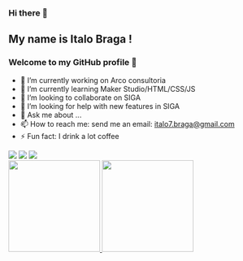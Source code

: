 ### Hi there 👋
## My name is Italo Braga ! 
### Welcome to my GitHub profile 👋


- 🔭 I’m currently working on Arco consultoria
- 🌱 I’m currently learning Maker Studio/HTML/CSS/JS                                                                                                     
- 👯 I’m looking to collaborate on SIGA
- 🤔 I’m looking for help with new features in SIGA
- 💬 Ask me about ...
- 📫 How to reach me: send me an email: italo7.braga@gmail.com
- ⚡ Fun fact: I drink a lot coffee

<div>
<a href="https://instagram.com/italobp7" target="_blank"><img src="https://img.shields.io/badge/-Instagram-%23E4405F?style=for-the-badge&logo=instagram&logoColor=white" target="_blank"></a>
<a href = "mailto:italo7.braga@gmail.com"><img src="https://img.shields.io/badge/Gmail-D14836?style=for-the-badge&logo=gmail&logoColor=white" target="_blank"></a>
<a href="https://www.linkedin.com/in/italo-braga-68a436204/" target="_blank"><img src="https://img.shields.io/badge/-LinkedIn-%230077B5?style=for-the-badge&logo=linkedin&logoColor=white" target="_blank"></a>   
</div>

<div>
<a href="https://github.com/italo71">
<img height="180em" src="https://github-readme-stats.vercel.app/api/top-langs/?username=italo71&layout=compact&langs_count=7&theme=dracula"/>
<img height="180em" src="https://github-readme-stats.vercel.app/api?username=italo71&show_icons=true&theme=dracula&include_all_commits=true&count_private=true"/>
</div>
